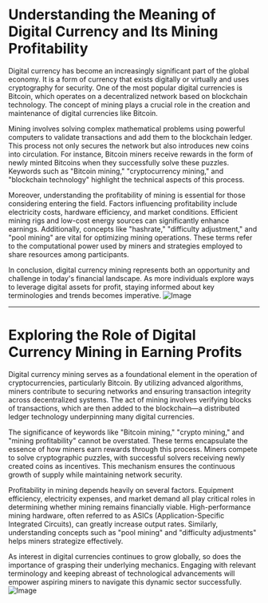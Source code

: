 # Understanding the Meaning of Digital Currency and Its Mining Profitability

Digital currency has become an increasingly significant part of the global economy. It is a form of currency that exists digitally or virtually and uses cryptography for security. One of the most popular digital currencies is Bitcoin, which operates on a decentralized network based on blockchain technology. The concept of mining plays a crucial role in the creation and maintenance of digital currencies like Bitcoin.

Mining involves solving complex mathematical problems using powerful computers to validate transactions and add them to the blockchain ledger. This process not only secures the network but also introduces new coins into circulation. For instance, Bitcoin miners receive rewards in the form of newly minted Bitcoins when they successfully solve these puzzles. Keywords such as "Bitcoin mining," "cryptocurrency mining," and "blockchain technology" highlight the technical aspects of this process.

Moreover, understanding the profitability of mining is essential for those considering entering the field. Factors influencing profitability include electricity costs, hardware efficiency, and market conditions. Efficient mining rigs and low-cost energy sources can significantly enhance earnings. Additionally, concepts like "hashrate," "difficulty adjustment," and "pool mining" are vital for optimizing mining operations. These terms refer to the computational power used by miners and strategies employed to share resources among participants.

In conclusion, digital currency mining represents both an opportunity and challenge in today's financial landscape. As more individuals explore ways to leverage digital assets for profit, staying informed about key terminologies and trends becomes imperative. ![Image](https://github.com/user-attachments/assets/590b50a7-4459-4e76-8a31-559aed223621)

---

# Exploring the Role of Digital Currency Mining in Earning Profits

Digital currency mining serves as a foundational element in the operation of cryptocurrencies, particularly Bitcoin. By utilizing advanced algorithms, miners contribute to securing networks and ensuring transaction integrity across decentralized systems. The act of mining involves verifying blocks of transactions, which are then added to the blockchain—a distributed ledger technology underpinning many digital currencies.

The significance of keywords like "Bitcoin mining," "crypto mining," and "mining profitability" cannot be overstated. These terms encapsulate the essence of how miners earn rewards through this process. Miners compete to solve cryptographic puzzles, with successful solvers receiving newly created coins as incentives. This mechanism ensures the continuous growth of supply while maintaining network security.

Profitability in mining depends heavily on several factors. Equipment efficiency, electricity expenses, and market demand all play critical roles in determining whether mining remains financially viable. High-performance mining hardware, often referred to as ASICs (Application-Specific Integrated Circuits), can greatly increase output rates. Similarly, understanding concepts such as "pool mining" and "difficulty adjustments" helps miners strategize effectively.

As interest in digital currencies continues to grow globally, so does the importance of grasping their underlying mechanics. Engaging with relevant terminology and keeping abreast of technological advancements will empower aspiring miners to navigate this dynamic sector successfully. ![Image](https://github.com/user-attachments/assets/590b50a7-4459-4e76-8a31-559aed223621)